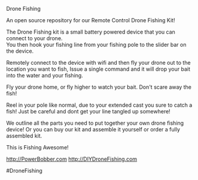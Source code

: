 Drone Fishing

An open source repository for our Remote Control Drone Fishing Kit!

The Drone Fishing kit is a small battery powered device that you can connect to your drone.  
You then hook your fishing line from your fishing pole to the slider bar on the device.

Remotely connect to the device with wifi and then fly your drone out to the location you want to fish, 
Issue a single command and it will drop your bait into the water and your fishing.

Fly your drone home, or fly higher to watch your bait.  Don't scare away the fish!

Reel in your pole like normal, due to your extended cast you sure to catch a fish!
Just be careful and dont get your line tangled up somewhere!

We outline all the parts you need to put together your own drone fishing device!
Or you can buy our kit and assemble it yourself or order a fully assembled kit.

This is Fishing Awesome!

http://PowerBobber.com
http://DIYDroneFishing.com 

#DroneFishing



